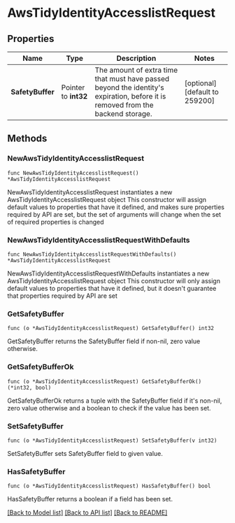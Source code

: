 # AwsTidyIdentityAccesslistRequest

## Properties

Name | Type | Description | Notes
------------ | ------------- | ------------- | -------------
**SafetyBuffer** | Pointer to **int32** | The amount of extra time that must have passed beyond the identity&#39;s expiration, before it is removed from the backend storage. | [optional] [default to 259200]

## Methods

### NewAwsTidyIdentityAccesslistRequest

`func NewAwsTidyIdentityAccesslistRequest() *AwsTidyIdentityAccesslistRequest`

NewAwsTidyIdentityAccesslistRequest instantiates a new AwsTidyIdentityAccesslistRequest object
This constructor will assign default values to properties that have it defined,
and makes sure properties required by API are set, but the set of arguments
will change when the set of required properties is changed

### NewAwsTidyIdentityAccesslistRequestWithDefaults

`func NewAwsTidyIdentityAccesslistRequestWithDefaults() *AwsTidyIdentityAccesslistRequest`

NewAwsTidyIdentityAccesslistRequestWithDefaults instantiates a new AwsTidyIdentityAccesslistRequest object
This constructor will only assign default values to properties that have it defined,
but it doesn't guarantee that properties required by API are set

### GetSafetyBuffer

`func (o *AwsTidyIdentityAccesslistRequest) GetSafetyBuffer() int32`

GetSafetyBuffer returns the SafetyBuffer field if non-nil, zero value otherwise.

### GetSafetyBufferOk

`func (o *AwsTidyIdentityAccesslistRequest) GetSafetyBufferOk() (*int32, bool)`

GetSafetyBufferOk returns a tuple with the SafetyBuffer field if it's non-nil, zero value otherwise
and a boolean to check if the value has been set.

### SetSafetyBuffer

`func (o *AwsTidyIdentityAccesslistRequest) SetSafetyBuffer(v int32)`

SetSafetyBuffer sets SafetyBuffer field to given value.

### HasSafetyBuffer

`func (o *AwsTidyIdentityAccesslistRequest) HasSafetyBuffer() bool`

HasSafetyBuffer returns a boolean if a field has been set.


[[Back to Model list]](../README.md#documentation-for-models) [[Back to API list]](../README.md#documentation-for-api-endpoints) [[Back to README]](../README.md)


